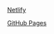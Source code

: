 [Netlify](https://simplecryptocurrencywebsite.netlify.app/)

[GitHub Pages](https://meenalshekokar8.github.io/Cryptocurrencywebsite.github.io/)
